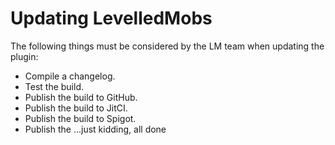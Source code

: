 # Updating LevelledMobs

The following things must be considered by the LM team when updating the plugin:

* Compile a changelog.
* Test the build.
* Publish the build to GitHub.
* Publish the build to JitCI.
* Publish the build to Spigot.
* Publish the ...just kidding, all done